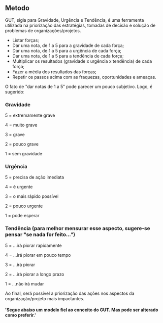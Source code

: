 ## Metodo

GUT, sigla para Gravidade, Urgência e Tendência, é uma ferramenta utilizada na priorização das estratégias, tomadas de decisão e solução de problemas de organizações/projetos.

* Listar forças;
* Dar uma nota, de 1 a 5 para a gravidade de cada força;
* Dar uma nota, de 1 a 5 para a urgência de cada força;
* Dar uma nota, de 1 a 5 para a tendência de cada força;
* Multiplicar os resultados (gravidade x urgência x tendência) de cada força;
* Fazer a média dos resultados das forças;
* Repetir os passos acima com as fraquezas, oportunidades e ameaças.

O fato de "dar notas de 1 a 5" pode parecer um pouco subjetivo. Logo, é sugerido:

### Gravidade
5 = extremamente grave

4 = muito grave

3 = grave

2 = pouco grave

1 = sem gravidade

### Urgência
5 = precisa de ação imediata

4 = é urgente

3 = o mais rápido possível

2 = pouco urgente

1 = pode esperar

### Tendência (para melhor mensurar esse aspecto, sugere-se pensar "se nada for feito...")
5 = ...irá piorar rapidamente

4 = ...irá piorar em pouco tempo

3 = ...irá piorar

2 = ...irá piorar a longo prazo

1 = ...não irá mudar

Ao final, será possível a priorização das ações nos aspectos da organização/projeto mais impactantes.

#### 'Segue abaixo um modelo fiel ao conceito do GUT. Mas pode ser alterado como preferir.'


